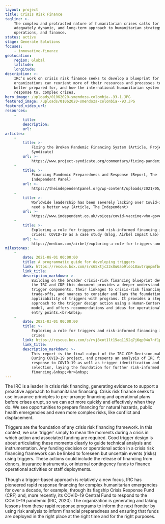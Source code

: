 ```yaml
---
layout: project
title: Crisis Risk Finance
tagline: >-
    The complex and protracted nature of humanitarian crises calls for an
    adequately dynamic, and long-term approach to humanitarian strategy,
    operations, and finance.
status: active
stage: Generate Solutions
focuses:
    - innovative-finance
geolocation:
    region: Global
    latitude:
    longitude:
description: >-
    IRC’s work on crisis risk finance seeks to develop a blueprint for how
    organizations can reorient more of their resources and processes to be
    better prepared for, and how the international humanitarian system finances
    response to, complex crises.
hero_image: /uploads/01062020-smendoza-colombia--93-1.JPG
featured_image: /uploads/01062020-smendoza-colombia--93.JPG
featured_video_url:
resources:
    -
        title:
        description:
        url:
articles:
    -
        title: >-
            Fixing the Broken Pandemic Financing System (Article, Project
            Syndicate)
        url: >-
            https://www.project-syndicate.org/commentary/fixing-pandemic-financing-system-by-david-miliband-et-al-2021-06
    -
        title: >-
            Financing Pandemic Preparedness and Response (Report, The
            Independent Panel)
        url: >-
            https://theindependentpanel.org/wp-content/uploads/2021/05/Background-Paper-14-Financing-Pandemic-Preparedness-and-Response.pdf
    -
        title: >-
            Worldwide leadership has been severely lacking over Covid-19 - we
            need a better way (Article, The Independent)
        url: >-
            https://www.independent.co.uk/voices/covid-vaccine-who-governments-un-b1853498.html
    -
        title: >-
            Exploring a role for triggers and risk-informed financing in complex
            crises: COVID-19 as a case study (Blog, Airbel Impact Lab)
        url: >-
            https://medium.com/airbel/exploring-a-role-for-triggers-and-risk-informed-financing-in-complex-crises-covid-19-case-study-d1d7ba1876ae
milestones:
    -
        date: 2021-08-01 00:00:00
        title: A programmatic guide for developing triggers
        link: https://rescue.box.com/s/s65xtjc23x8u6ao9ldo18awtrqnpmfbq
        link_title:
        description_markdown: >-
            Building on the broader crisis-risk financing blueprint developed by
            the IRC and CDP this document provides a deeper understanding of
            trigger components, their linkages to crisis-risk financing, the
            trade-offs, and nuances to consider and lays the foundation for
            applicability of triggers with programs. It provides a step-by-step
            approach to the trigger design action using a Human-Centered Design
            model, and offers recommendations and ideas for operationalization
            entry points.<br>&nbsp;
    -
        date: 2021-03-01 00:00:00
        title: >-
            Exploring a role for triggers and risk-informed financing in complex
            crises
        link: https://rescue.box.com/s/rvj8xot1lt15aq1152q7j6qp04u7nf1p
        link_title:
        description_markdown: >-
            This report is the final output of the IRC-CDP Decision-making
            During COVID-19 project, and presents an analysis of IRC financing
            response to COVID-19 as well as trigger identification and
            selection, laying the foundation for further risk-informed
            financing.&nbsp;<br>&nbsp;
---
```


The IRC is a leader in crisis risk financing, generating evidence to support a proactive approach to humanitarian financing. Crisis risk finance seeks to use insurance principles to pre-arrange financing and operational plans before crises erupt, so we can act more quickly and effectively when they do. We see opportunities to prepare financing for natural hazards, public health emergencies and even more complex risks, like conflict and displacement.&nbsp;

Triggers are the foundation of any crisis risk financing framework. In this context, we use ‘trigger’ simply to mean the moments during a crisis in which action and associated funding are required. Good trigger design is about articulating these moments clearly to guide technical analysis and instrumentation. Any funding decision or operational action in a crisis risk financing framework can be linked to foreseen but uncertain events (risks) using triggers. These actions could include the release of financing from donors, insurance instruments, or internal contingency funds to finance operational activities or staff deployments.<br>&nbsp; &nbsp; &nbsp; &nbsp;&nbsp; &nbsp; &nbsp; &nbsp;<br>Though a trigger-based approach is relatively a new focus, IRC has pioneered rapid response financing for complex humanitarian emergencies for over a decade, for example, through its flagship Crisis Response Fund (CRF) and, more recently, its COVID-19 Central Fund to respond to the COVID-19 pandemic (IRC, 2020). The organization is generating and taking lessons from these rapid response programs to inform the next frontier by using risk analysis to inform financial preparedness and ensuring that funds are deployed in the right place at the right time and for the right purposes.&nbsp;
